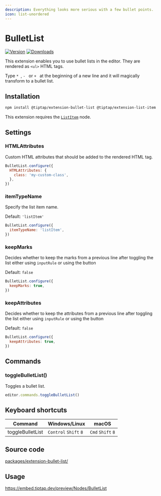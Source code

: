 ```yaml
---
description: Everything looks more serious with a few bullet points.
icon: list-unordered
---
```


# BulletList
[![Version](https://img.shields.io/npm/v/@tiptap/extension-bullet-list.svg?label=version)](https://www.npmjs.com/package/@tiptap/extension-bullet-list)
[![Downloads](https://img.shields.io/npm/dm/@tiptap/extension-bullet-list.svg)](https://npmcharts.com/compare/@tiptap/extension-bullet-list?minimal=true)

This extension enables you to use bullet lists in the editor. They are rendered as `<ul>` HTML tags.

Type <code>*&nbsp;</code>, <code>-&nbsp;</code> or <code>+&nbsp;</code> at the beginning of a new line and it will magically transform to a bullet list.

## Installation
```bash
npm install @tiptap/extension-bullet-list @tiptap/extension-list-item
```

This extension requires the [`ListItem`](/api/nodes/list-item) node.

## Settings

### HTMLAttributes
Custom HTML attributes that should be added to the rendered HTML tag.

```js
BulletList.configure({
  HTMLAttributes: {
    class: 'my-custom-class',
  },
})
```

### itemTypeName
Specify the list item name.

Default: `'listItem'`

```js
BulletList.configure({
  itemTypeName: 'listItem',
})
```
### keepMarks
Decides whether to keep the marks from a previous line after toggling the list either using `inputRule` or using the button

Default: `false`

```js
BulletList.configure({
  keepMarks: true,
})
```

### keepAttributes
Decides whether to keep the attributes from a previous line after toggling the list either using `inputRule` or using the button

Default: `false`

```js
BulletList.configure({
  keepAttributes: true,
})
```

## Commands

### toggleBulletList()
Toggles a bullet list.

```js
editor.commands.toggleBulletList()
```

## Keyboard shortcuts
| Command          | Windows/Linux                   | macOS                       |
| ---------------- | ------------------------------- | --------------------------- |
| toggleBulletList | `Control`&nbsp;`Shift`&nbsp;`8` | `Cmd`&nbsp;`Shift`&nbsp;`8` |

## Source code
[packages/extension-bullet-list/](https://github.com/ueberdosis/tiptap/blob/main/packages/extension-bullet-list/)

## Usage
https://embed.tiptap.dev/preview/Nodes/BulletList
